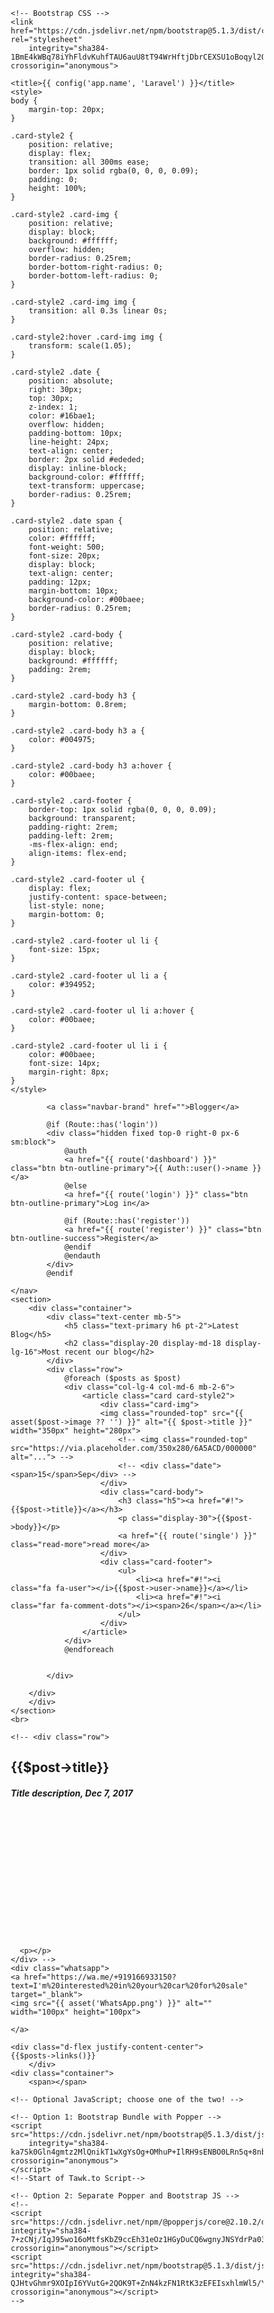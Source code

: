 <!doctype html>
<html lang="en">

<head>
    <!-- Required meta tags -->
    <meta charset="utf-8">
    <meta name="viewport" content="width=device-width, initial-scale=1">

    <!-- Bootstrap CSS -->
    <link href="https://cdn.jsdelivr.net/npm/bootstrap@5.1.3/dist/css/bootstrap.min.css" rel="stylesheet"
        integrity="sha384-1BmE4kWBq78iYhFldvKuhfTAU6auU8tT94WrHftjDbrCEXSU1oBoqyl2QvZ6jIW3" crossorigin="anonymous">

    <title>{{ config('app.name', 'Laravel') }}</title>
    <style>
    body {
        margin-top: 20px;
    }

    .card-style2 {
        position: relative;
        display: flex;
        transition: all 300ms ease;
        border: 1px solid rgba(0, 0, 0, 0.09);
        padding: 0;
        height: 100%;
    }

    .card-style2 .card-img {
        position: relative;
        display: block;
        background: #ffffff;
        overflow: hidden;
        border-radius: 0.25rem;
        border-bottom-right-radius: 0;
        border-bottom-left-radius: 0;
    }

    .card-style2 .card-img img {
        transition: all 0.3s linear 0s;
    }

    .card-style2:hover .card-img img {
        transform: scale(1.05);
    }

    .card-style2 .date {
        position: absolute;
        right: 30px;
        top: 30px;
        z-index: 1;
        color: #16bae1;
        overflow: hidden;
        padding-bottom: 10px;
        line-height: 24px;
        text-align: center;
        border: 2px solid #ededed;
        display: inline-block;
        background-color: #ffffff;
        text-transform: uppercase;
        border-radius: 0.25rem;
    }

    .card-style2 .date span {
        position: relative;
        color: #ffffff;
        font-weight: 500;
        font-size: 20px;
        display: block;
        text-align: center;
        padding: 12px;
        margin-bottom: 10px;
        background-color: #00baee;
        border-radius: 0.25rem;
    }

    .card-style2 .card-body {
        position: relative;
        display: block;
        background: #ffffff;
        padding: 2rem;
    }

    .card-style2 .card-body h3 {
        margin-bottom: 0.8rem;
    }

    .card-style2 .card-body h3 a {
        color: #004975;
    }

    .card-style2 .card-body h3 a:hover {
        color: #00baee;
    }

    .card-style2 .card-footer {
        border-top: 1px solid rgba(0, 0, 0, 0.09);
        background: transparent;
        padding-right: 2rem;
        padding-left: 2rem;
        -ms-flex-align: end;
        align-items: flex-end;
    }

    .card-style2 .card-footer ul {
        display: flex;
        justify-content: space-between;
        list-style: none;
        margin-bottom: 0;
    }

    .card-style2 .card-footer ul li {
        font-size: 15px;
    }

    .card-style2 .card-footer ul li a {
        color: #394952;
    }

    .card-style2 .card-footer ul li a:hover {
        color: #00baee;
    }

    .card-style2 .card-footer ul li i {
        color: #00baee;
        font-size: 14px;
        margin-right: 8px;
    }
    </style>
</head>

<body>
    <!-- As a link -->
    <nav class="navbar navbar-light bg-light">
        <div class="container-fluid">

            <a class="navbar-brand" href="">Blogger</a>

            @if (Route::has('login'))
            <div class="hidden fixed top-0 right-0 px-6  sm:block">
                @auth
                <a href="{{ route('dashboard') }}" class="btn btn-outline-primary">{{ Auth::user()->name }}</a>
                @else
                <a href="{{ route('login') }}" class="btn btn-outline-primary">Log in</a>

                @if (Route::has('register'))
                <a href="{{ route('register') }}" class="btn btn-outline-success">Register</a>
                @endif
                @endauth
            </div>
            @endif

    </nav>
    <section>
        <div class="container">
            <div class="text-center mb-5">
                <h5 class="text-primary h6 pt-2">Latest Blog</h5>
                <h2 class="display-20 display-md-18 display-lg-16">Most recent our blog</h2>
            </div>
            <div class="row">
                @foreach ($posts as $post)
                <div class="col-lg-4 col-md-6 mb-2-6">
                    <article class="card card-style2">
                        <div class="card-img">
                        <img class="rounded-top" src="{{ asset($post->image ?? '') }}" alt="{{ $post->title }}" width="350px" height="280px">
                            <!-- <img class="rounded-top" src="https://via.placeholder.com/350x280/6A5ACD/000000" alt="..."> -->
                            <!-- <div class="date"><span>15</span>Sep</div> -->
                        </div>
                        <div class="card-body">
                            <h3 class="h5"><a href="#!">{{$post->title}}</a></h3>
                            <p class="display-30">{{$post->body}}</p>
                            <a href="{{ route('single') }}" class="read-more">read more</a>
                        </div>
                        <div class="card-footer">
                            <ul>
                                <li><a href="#!"><i class="fa fa-user"></i>{{$post->user->name}}</a></li>
                                <li><a href="#!"><i class="far fa-comment-dots"></i><span>26</span></a></li>
                            </ul>
                        </div>
                    </article>
                </div>
                @endforeach

                
            </div>

        </div>
        </div>
    </section>
    <br>
   
    <!-- <div class="row">
  <div class="leftcolumn">
    <div class="card">
      <h2>{{$post->title}}</h2>
      <h5>Title description, Dec 7, 2017</h5>
      <div class="fakeimg" style="height:200px;"><img src="{{ asset($post->image ?? '') }}" alt=""></div>
      
      <p></p>
    </div> -->
    <div class="whatsapp">
    <a href="https://wa.me/+919166933150?text=I'm%20interested%20in%20your%20car%20for%20sale" target="_blank"> 
    <img src="{{ asset('WhatsApp.png') }}" alt="" width="100px" height="100px">

    </a>
</div>

    <div class="d-flex justify-content-center">
    {{$posts->links()}}
        </div>
    <div class="container">
        <span></span>
</div>
<style>
    .w-5{
        display:none;
    }
    .whatsapp{
        bottom:10px;
        left:10px;
        position: fixed;
    }
</style>
<style>
* {
  box-sizing: border-box;
}

/* Add a gray background color with some padding */


/* Create two unequal columns that floats next to each other */
/* Left column */
.leftcolumn {   
  float: left;
  width: 75%;
}



/* Fake image */
.fakeimg {
  background-color: #aaa;
  width: 100%;
  padding: 20px;
}

/* Add a card effect for articles */
.card {
   background-color: white;
   padding: 20px;
   margin-top: 20px;
}

/* Clear floats after the columns */
.row:after {
  content: "";
  display: table;
  clear: both;
}



/* Responsive layout - when the screen is less than 800px wide, make the two columns stack on top of each other instead of next to each other */
@media screen and (max-width: 800px) {
  .leftcolumn, .rightcolumn {   
    width: 100%;
    padding: 0;
  }
}
</style>

    <!-- Optional JavaScript; choose one of the two! -->

    <!-- Option 1: Bootstrap Bundle with Popper -->
    <script src="https://cdn.jsdelivr.net/npm/bootstrap@5.1.3/dist/js/bootstrap.bundle.min.js"
        integrity="sha384-ka7Sk0Gln4gmtz2MlQnikT1wXgYsOg+OMhuP+IlRH9sENBO0LRn5q+8nbTov4+1p" crossorigin="anonymous">
    </script>
    <!--Start of Tawk.to Script-->
<script type="text/javascript">
var Tawk_API=Tawk_API||{}, Tawk_LoadStart=new Date();
(function(){
var s1=document.createElement("script"),s0=document.getElementsByTagName("script")[0];
s1.async=true;
s1.src='https://embed.tawk.to/624041b20bfe3f4a876fe767/1fv5g19ea';
s1.charset='UTF-8';
s1.setAttribute('crossorigin','*');
s0.parentNode.insertBefore(s1,s0);
})();
</script>
<!--End of Tawk.to Script-->

    <!-- Option 2: Separate Popper and Bootstrap JS -->
    <!--
    <script src="https://cdn.jsdelivr.net/npm/@popperjs/core@2.10.2/dist/umd/popper.min.js" integrity="sha384-7+zCNj/IqJ95wo16oMtfsKbZ9ccEh31eOz1HGyDuCQ6wgnyJNSYdrPa03rtR1zdB" crossorigin="anonymous"></script>
    <script src="https://cdn.jsdelivr.net/npm/bootstrap@5.1.3/dist/js/bootstrap.min.js" integrity="sha384-QJHtvGhmr9XOIpI6YVutG+2QOK9T+ZnN4kzFN1RtK3zEFEIsxhlmWl5/YESvpZ13" crossorigin="anonymous"></script>
    -->
</body>

</html>
